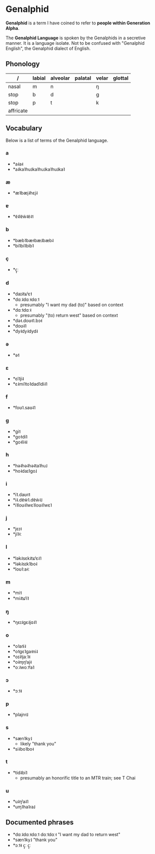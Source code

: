 # Genalphid

<b>Genalphid</b> is a term I have coined to refer to <b>people within Generation Alpha</b>.

The <b>Genalphid Language</b> is spoken by the Genalphids in a secretive manner. It is a language isolate. Not to be confused with "Genalphid English", the Genalphid dialect of English.

## Phonology

| /         | labial | alveolar | palatal | velar | glottal |
| --------- | ------ | -------- | ------- | ----- | ------- |
| nasal     | m      | n        |         | ŋ     |         |
| stop      | b      | d        |         | g     |         |
| stop      | p      | t        |         | k     |         |
| affricate |        |

## Vocabulary

Below is a list of terms of the Genalphid language.

### a

* \*a˨a˧
* \*a˨ka˥hu˩ka˥hu˩ka˥hu˩ka˥

### æ

* \*æ˥bæj˨hɛj˨

### ɐ

* \*ɐ̃˨lɐ̃w̃˨ɐ̃˨˦

### b

* \*bæb˥bæ˧bæ˩bæb˨
* \*bi˥bi˥bib˥

### ç

* \*ç̩ː

### d

* \*daɪ˨tɕʲɛ˦
* \*dɑː˨dɑː˧dɑː˦
  * presumably "I want my dad (to)" based on context
* \*dɑː˦dɑː˧
  * presumably "(to) return west" based on context
* \*də˧.doʊ˧˥.bɔ˧
* \*doʊ˨˥
* \*dy˨dy˨dyd˨

### ə

* \*ə˦

### ɛ

* \*ɛl˥ji˨
* \*ɛ˨mi˥to˥dad˥di˨˥

### f

* \*foʊ˥.saʊ˨˥

### ɡ

* \*gi˦
* \*go˦di˥
* \*go˧li˧˨

### h

* \*hə˨hə˨hə˨ta˥hu˩
* \*ho˨daɪ˥ɡo˩

### i

* \*i˥.daʊ˧˦
* \*i˨.dɐ̃w̃˥.dɐ̃w̃˨˩
* \*i˥loʊ˨˥wɛ˥loʊ˨˥wɛ˥

### j

* \*jɛɪ˧
* \*ji˥˧ː

### l

* \*lək˨sɛk˨tɕʲɛ˨˥
* \*lək˨sɪk˥bo˨
* \*loʊ˥ːa˧ː

### m

* \*mi˦
* \*mi˨tɕʲi˥

### ŋ

* \*ŋɛɪ˨gɛ˨jɑ˨˥

### o

* \*o˥a˦i˨
* \*o˦ɡɛ˥ɡa˧ni˨
* \*oɪ˨˦jaː˥˧
* \*o˨ɱŋʲaj˧
* \*oː˨woː˦ʲa˥

### ɔ

* \*ɔː˦˧

### p

* \*plajn˧˩

### s
* \*sæn˥ky˩
  * likely "thank you"
* \*si˨bo˥bo˧

### t

* \*tid˨bi˥
  * presumably an honorific title to an MTR train; see T Chai

### u

* \*u˨ŋʲa˨˥
* \*uɱ˥ha˥ɾa˩

## Documented phrases

* \*dɑː˨dɑː˧dɑː˦ dɑː˦dɑː˧ "I want my dad to return west"
* \*sæn˥ky˩ "thank you"
* \*ɔː˦˧ ç̩ː ç̩ː

